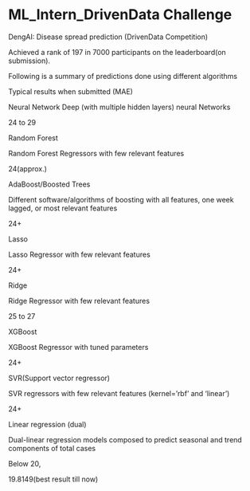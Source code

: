 # ML_Intern_DrivenData Challenge
DengAI: Disease spread prediction (DrivenData Competition)

Achieved a rank of 197 in 7000 participants on the leaderboard(on submission).

Following is a summary of predictions done using different algorithms



Typical results when submitted (MAE)



Neural Network
Deep (with multiple hidden layers) neural Networks

24 to 29

Random Forest

Random Forest Regressors with few relevant features

24(approx.)

AdaBoost/Boosted Trees

Different software/algorithms of boosting with all features, one week lagged, or most
relevant features

24+

Lasso

Lasso Regressor with few relevant features

24+

Ridge

Ridge Regressor with few relevant features

25 to 27

XGBoost

XGBoost Regressor with tuned parameters

24+

SVR(Support vector regressor)

SVR regressors with few relevant features (kernel=’rbf’ and ‘linear’)

24+

Linear regression (dual)

Dual-linear regression models composed to predict seasonal and trend components of total cases


Below 20,

19.8149(best result till now)
